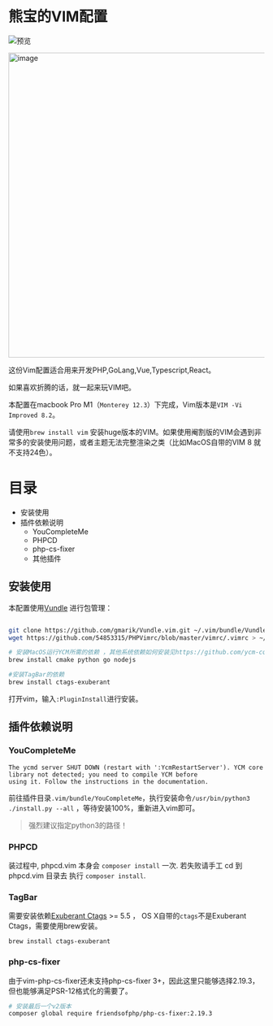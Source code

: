 # 熊宝的VIM配置

![预览](https://www.crazyphper.com/vim_preview/vim_preview.png)

<img width="600" alt="image" src="https://user-images.githubusercontent.com/1081252/215977001-fefa08a4-0c82-4632-a01c-94c0e2bf49a0.png">


这份Vim配置适合用来开发PHP,GoLang,Vue,Typescript,React。

如果喜欢折腾的话，就一起来玩VIM吧。

本配置在macbook Pro M1（`Monterey 12.3`）下完成，Vim版本是`VIM -Vi Improved 8.2`。

请使用`brew install vim` 安装huge版本的VIM。如果使用阉割版的VIM会遇到非常多的安装使用问题，或者主题无法完整渲染之类（比如MacOS自带的VIM 8 就不支持24色）。

# 目录

- 安装使用
- 插件依赖说明
  - YouCompleteMe
  - PHPCD
  - php-cs-fixer
  - 其他插件


## 安装使用

本配置使用[Vundle](https://github.com/VundleVim/Vundle.vim) 进行包管理：

```bash

git clone https://github.com/gmarik/Vundle.vim.git ~/.vim/bundle/Vundle.vim
wget https://github.com/54853315/PHPVimrc/blob/master/vimrc/.vimrc > ~/vim/.vimrc

# 安装MacOS运行YCM所需的依赖 ，其他系统依赖如何安装见https://github.com/ycm-core/YouCompleteMe
brew install cmake python go nodejs

#安装TagBar的依赖
brew install ctags-exuberant 

```

打开vim，输入`:PluginInstall`进行安装。


## 插件依赖说明

### YouCompleteMe 

```
The ycmd server SHUT DOWN (restart with ':YcmRestartServer'). YCM core library not detected; you need to compile YCM before
using it. Follow the instructions in the documentation.
```

 前往插件目录`.vim/bundle/YouCompleteMe`，执行安装命令`/usr/bin/python3  ./install.py --all` ，等待安装100%，重新进入vim即可。

> 强烈建议指定python3的路径！

### PHPCD

装过程中, phpcd.vim 本身会 `composer install` 一次. 若失败请手工 cd 到 phpcd.vim 目录去 执行 `composer install`. 

### TagBar

需要安装依赖[Exuberant Ctags](http://ctags.sourceforge.net/) >= 5.5 ， OS X自带的`ctags`不是Exuberant Ctags，需要使用brew安装。

`brew install ctags-exuberant `

### php-cs-fixer

由于vim-php-cs-fixer还未支持php-cs-fixer 3+，因此这里只能够选择2.19.3，但也能够满足PSR-12格式化的需要了。

```bash
# 安装最后一个v2版本
composer global require friendsofphp/php-cs-fixer:2.19.3
```

